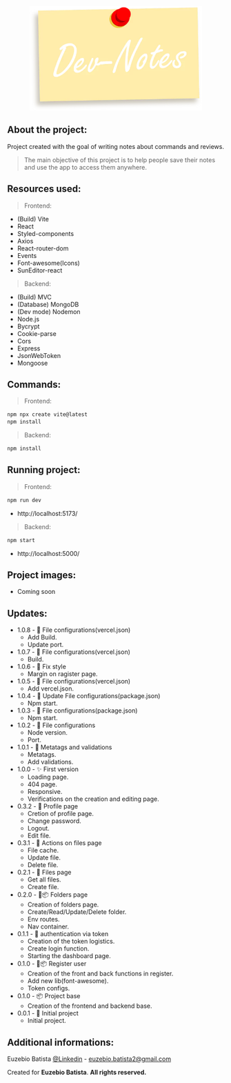 <p align="center"><img src="./frontend/public/images/DevNotes.webp" width="400" alt="Logo do aplicativo"></p>

## About the project:

Project created with the goal of writing notes about commands and reviews.

> The main objective of this project is to help people save their notes and use the app to access them anywhere.

## Resources used:

> Frontend:

- (Build) Vite
- React
- Styled-components
- Axios
- React-router-dom
- Events
- Font-awesome(Icons)
- SunEditor-react

> Backend:

- (Build) MVC
- (Database) MongoDB
- (Dev mode) Nodemon
- Node.js
- Bycrypt
- Cookie-parse
- Cors
- Express
- JsonWebToken
- Mongoose

## Commands:

> Frontend:

```sh
npm npx create vite@latest
npm install
```

> Backend:

```sh
npm install
```

## Running project:

> Frontend:

```sh
npm run dev
```

- http://localhost:5173/

> Backend:

```sh
npm start
```

- http://localhost:5000/

## Project images:

- Coming soon

## Updates:

- 1.0.8 - 🔧 File configurations(vercel.json)
  - Add Build.
  - Update port.
- 1.0.7 - 🔧 File configurations(vercel.json)
  - Build.
- 1.0.6 - 🐛 Fix style
  - Margin on ragister page.
- 1.0.5 - 🔧 File configurations(vercel.json)
  - Add vercel.json.
- 1.0.4 - 🔧 Update File configurations(package.json)
  - Npm start.
- 1.0.3 - 🔧 File configurations(package.json)
  - Npm start.
- 1.0.2 - 🔧 File configurations
  - Node version.
  - Port.
- 1.0.1 - 📝 Metatags and validations
  - Metatags.
  - Add validations.
- 1.0.0 - ✨ First version
  - Loading page.
  - 404 page.
  - Responsive.
  - Verifications on the creation and editing page.
- 0.3.2 - 📝 Profile page
  - Cretion of profile page.
  - Change password.
  - Logout.
  - Edit file.
- 0.3.1 - 📝 Actions on files page
  - File cache.
  - Update file.
  - Delete file.
- 0.2.1 - 📝 Files page
  - Get all files.
  - Create file.
- 0.2.0 - 📝📦️ Folders page
  - Creation of folders page.
  - Create/Read/Update/Delete folder.
  - Env routes.
  - Nav container.
- 0.1.1 - 📝 authentication via token
  - Creation of the token logistics.
  - Create login function.
  - Starting the dashboard page.
- 0.1.0 - 📝📦️ Register user
  - Creation of the front and back functions in register.
  - Add new lib(font-awesome).
  - Token configs.
- 0.1.0 - 📦️ Project base
  - Creation of the frontend and backend base.
- 0.0.1 - 🎉 Initial project
  - Initial project.

## Additional informations:

Euzebio Batista [@Linkedin](https://www.linkedin.com/in/euzebio-batista) - euzebio.batista2@gmail.com

Created for **Euzebio Batista**.
**All rights reserved.**
